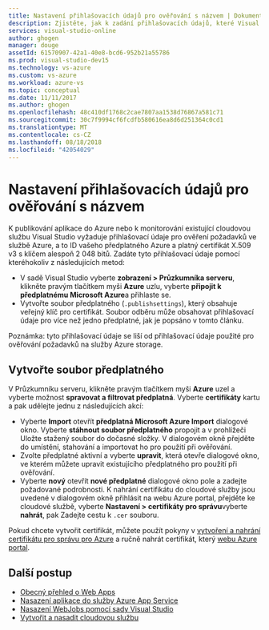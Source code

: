 ```yaml
---
title: Nastavení přihlašovacích údajů pro ověřování s názvem | Dokumentace Microsoftu
description: Zjistěte, jak k zadání přihlašovacích údajů, které Visual Studio můžete použít k ověření požadavků ve službě Azure, takže můžete publikovat aplikaci do Azure ze sady Visual Studio nebo monitorujte existující cloudovou službu.
services: visual-studio-online
author: ghogen
manager: douge
assetId: 61570907-42a1-40e8-bcd6-952b21a55786
ms.prod: visual-studio-dev15
ms.technology: vs-azure
ms.custom: vs-azure
ms.workload: azure-vs
ms.topic: conceptual
ms.date: 11/11/2017
ms.author: ghogen
ms.openlocfilehash: 48c410df1768c2cae7807aa1538d76867a581c71
ms.sourcegitcommit: 30c7f9994cf6fcdfb580616ea8d6d251364c0cd1
ms.translationtype: MT
ms.contentlocale: cs-CZ
ms.lasthandoff: 08/18/2018
ms.locfileid: "42054029"
---
```

# <a name="set-up-named-authentication-credentials"></a>Nastavení přihlašovacích údajů pro ověřování s názvem

K publikování aplikace do Azure nebo k monitorování existující cloudovou službu Visual Studio vyžaduje přihlašovací údaje pro ověření požadavků ve službě Azure, a to ID vašeho předplatného Azure a platný certifikát X.509 v3 s klíčem alespoň 2 048 bitů. Zadáte tyto přihlašovací údaje pomocí kteréhokoliv z následujících metod:

- V sadě Visual Studio vyberte **zobrazení > Průzkumníka serveru**, klikněte pravým tlačítkem myši **Azure** uzlu, vyberte **připojit k předplatnému Microsoft Azure**a přihlaste se.
- Vytvořte soubor předplatného (`.publishsettings`), který obsahuje veřejný klíč pro certifikát. Soubor odběru může obsahovat přihlašovací údaje pro více než jedno předplatné, jak je popsáno v tomto článku.

Poznámka: tyto přihlašovací údaje se liší od přihlašovací údaje použité pro ověřování požadavků na služby Azure storage.

## <a name="create-a-subscription-file"></a>Vytvořte soubor předplatného

V Průzkumníku serveru, klikněte pravým tlačítkem myši **Azure** uzel a vyberte možnost **spravovat a filtrovat předplatná**. Vyberte **certifikáty** kartu a pak udělejte jednu z následujících akcí:

- Vyberte **Import** otevřít **předplatná Microsoft Azure Import** dialogové okno. Vyberte **stáhnout soubor předplatného** propojit a v prohlížeči Uložte stažený soubor do dočasné složky. V dialogovém okně přejděte do umístění, stahování a importovat ho pro použití při ověřování.
- Zvolte předplatné aktivní a vyberte **upravit**, která otevře dialogové okno, ve kterém můžete upravit existujícího předplatného pro použití při ověřování.
- Vyberte **nový** otevřít **nové předplatné** dialogové okno pole a zadejte požadované podrobnosti. K nahrání certifikátu do cloudové služby jsou uvedené v dialogovém okně přihlásit na webu Azure portal, přejděte ke cloudové službě, vyberte **Nastavení > certifikáty pro správu**vyberte **nahrát**, pak Zadejte cestu k `.cer` souboru.

Pokud chcete vytvořit certifikát, můžete použít pokyny v [vytvoření a nahrání certifikátu pro správu pro Azure](https://msdn.microsoft.com/library/windowsazure/gg551722.aspx) a ručně nahrát certifikát, který [webu Azure portal](https://portal.azure.com/).

## <a name="next-steps"></a>Další postup

- [Obecný přehled o Web Apps](https://docs.microsoft.com/azure/app-service/)
- [Nasazení aplikace do služby Azure App Service](https://docs.microsoft.com/azure/app-service/app-service-deploy-local-git) 
- [Nasazení WebJobs pomocí sady Visual Studio](https://docs.microsoft.com/azure/app-service/websites-dotnet-deploy-webjobs)
- [Vytvořit a nasadit cloudovou službu](https://docs.microsoft.com/azure/cloud-services/cloud-services-how-to-create-deploy-portal)